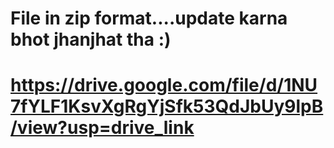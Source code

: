 # File in zip format....update karna bhot jhanjhat tha :)
# https://drive.google.com/file/d/1NU7fYLF1KsvXgRgYjSfk53QdJbUy9lpB/view?usp=drive_link 


